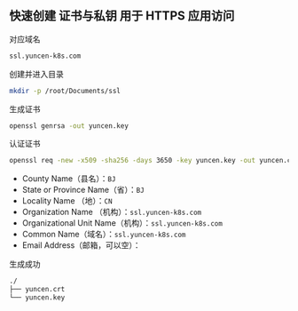 ## 快速创建 证书与私钥 用于 HTTPS 应用访问



对应域名 

```sh
ssl.yuncen-k8s.com
```



创建并进入目录

```sh
mkdir -p /root/Documents/ssl
```

生成证书

```sh
openssl genrsa -out yuncen.key
```

认证证书

```sh
openssl req -new -x509 -sha256 -days 3650 -key yuncen.key -out yuncen.crt
```

+ County Name（县名）：`BJ`
+ State or Province Name（省）：`BJ`
+ Locality Name （地）：`CN`
+ Organization Name （机构）：`ssl.yuncen-k8s.com`
+ Organizational Unit Name（机构）：`ssl.yuncen-k8s.com`
+ Common Name（域名）：`ssl.yuncen-k8s.com`
+ Email Address（邮箱，可以空）：



生成成功

```sh
./
├── yuncen.crt
└── yuncen.key
```



